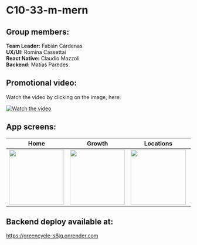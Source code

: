 # C10-33-m-mern

## Group members: 

**Team Leader:** Fabián Cárdenas  
**UX/UI:** Romina Cassettai  
**React Native:** Claudio Mazzoli  
**Backend:** Matías Paredes


## Promotional video:
Watch the video by clicking on the image, here:

[![Watch the video](https://drive.google.com/file/d/1ucHy-b-rTz7nRqjA-gYB95lObJli7FPO/view?usp=share_link)]([https://drive.google.com/file/d/1GmC82_o7tIj1yHwlvQuNZzlWe6xXvtTb/view?usp=sharing])


## App screens:

| Home | Growth | Locations | Swap | FAQs | News |
| --- | --- | --- | --- | --- | --- |
| <img src="https://drive.google.com/uc?export=view&id=1dLGRZzkrZJ9LpM5EVb7vt1wggqaaz9bH" width="150"  > | <img src="https://drive.google.com/uc?export=view&id=1pdtSxT6vSfyxjNA68oEANGwn25qga6Ji" width="150"  > | <img src="https://drive.google.com/uc?export=view&id=1pXmgM9a7dMYehM91Hzbs7U6JdfUWbBIP" width="150"  > | <img src="https://drive.google.com/uc?export=view&id=1WvkCUmPcezzrbKib6gc77L3Ld9D4QMdv" width="150"  > | <img src="https://drive.google.com/uc?export=view&id=1UueL1g8JAzRPJiFucZsKFmbWT7ZnEl9C" width="150"  > | <img src="https://drive.google.com/uc?export=view&id=1EfA8c-g9BAh0g3DRoYhl1rknom-hgxXb" width="150"  >
  
      
## Backend deploy available at: 
https://greencycle-s8jg.onrender.com  



